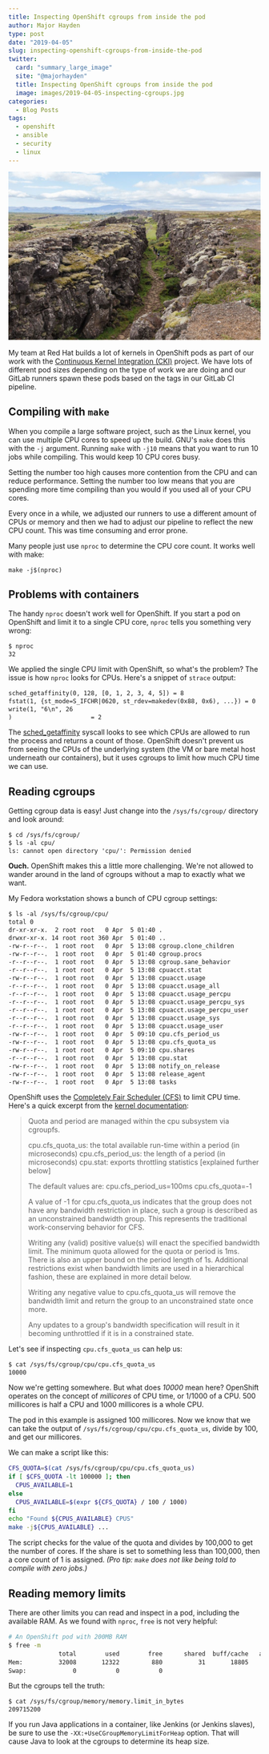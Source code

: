 ```yaml
---
title: Inspecting OpenShift cgroups from inside the pod
author: Major Hayden
type: post
date: "2019-04-05"
slug: inspecting-openshift-cgroups-from-inside-the-pod
twitter:
  card: "summary_large_image"
  site: "@majorhayden"
  title: Inspecting OpenShift cgroups from inside the pod
  image: images/2019-04-05-inspecting-cgroups.jpg
categories:
  - Blog Posts
tags:
  - openshift
  - ansible
  - security
  - linux
---
```


![walking_through_rock_valley]

My team at Red Hat builds a lot of kernels in OpenShift pods as part of our
work with the [Continuous Kernel Integration (CKI)] project. We have lots of
different pod sizes depending on the type of work we are doing and our GitLab
runners spawn these pods based on the tags in our GitLab CI pipeline.

## Compiling with `make`

When you compile a large software project, such as the Linux kernel, you can
use multiple CPU cores to speed up the build. GNU's `make` does this with the
`-j` argument. Running `make` with `-j10` means that you want to run 10 jobs
while compiling. This would keep 10 CPU cores busy.

Setting the number too high causes more contention from the CPU and can
reduce performance. Setting the number too low means that you are spending
more time compiling than you would if you used all of your CPU cores.

Every once in a while, we adjusted our runners to use a different amount of
CPUs or memory and then we had to adjust our pipeline to reflect the new CPU
count. This was time consuming and error prone.

Many people just use `nproc` to determine the CPU core count. It works well
with make:

```
make -j$(nproc)
```

## Problems with containers

The handy `nproc` doesn't work well for OpenShift. If you start a pod on
OpenShift and limit it to a single CPU core, `nproc` tells you something very
wrong:

```
$ nproc
32
```

We applied the single CPU limit with OpenShift, so what's the problem? The
issue is how `nproc` looks for CPUs. Here's a snippet of `strace` output:

```
sched_getaffinity(0, 128, [0, 1, 2, 3, 4, 5]) = 8
fstat(1, {st_mode=S_IFCHR|0620, st_rdev=makedev(0x88, 0x6), ...}) = 0
write(1, "6\n", 26
)                      = 2
```

The [sched_getaffinity] syscall looks to see which CPUs are allowed to run
the process and returns a count of those. OpenShift doesn't prevent us from
seeing the CPUs of the underlying system (the VM or bare metal host
underneath our containers), but it uses cgroups to limit how much CPU time we
can use.

## Reading cgroups

Getting cgroup data is easy! Just change into the `/sys/fs/cgroup/` directory
and look around:

```
$ cd /sys/fs/cgroup/
$ ls -al cpu/
ls: cannot open directory 'cpu/': Permission denied
```

**Ouch.** OpenShift makes this a little more challenging. We're not allowed to
wander around in the land of cgroups without a map to exactly what we want.

My Fedora workstation shows a bunch of CPU cgroup settings:

```
$ ls -al /sys/fs/cgroup/cpu/
total 0
dr-xr-xr-x.  2 root root   0 Apr  5 01:40 .
drwxr-xr-x. 14 root root 360 Apr  5 01:40 ..
-rw-r--r--.  1 root root   0 Apr  5 13:08 cgroup.clone_children
-rw-r--r--.  1 root root   0 Apr  5 01:40 cgroup.procs
-r--r--r--.  1 root root   0 Apr  5 13:08 cgroup.sane_behavior
-r--r--r--.  1 root root   0 Apr  5 13:08 cpuacct.stat
-rw-r--r--.  1 root root   0 Apr  5 13:08 cpuacct.usage
-r--r--r--.  1 root root   0 Apr  5 13:08 cpuacct.usage_all
-r--r--r--.  1 root root   0 Apr  5 13:08 cpuacct.usage_percpu
-r--r--r--.  1 root root   0 Apr  5 13:08 cpuacct.usage_percpu_sys
-r--r--r--.  1 root root   0 Apr  5 13:08 cpuacct.usage_percpu_user
-r--r--r--.  1 root root   0 Apr  5 13:08 cpuacct.usage_sys
-r--r--r--.  1 root root   0 Apr  5 13:08 cpuacct.usage_user
-rw-r--r--.  1 root root   0 Apr  5 09:10 cpu.cfs_period_us
-rw-r--r--.  1 root root   0 Apr  5 13:08 cpu.cfs_quota_us
-rw-r--r--.  1 root root   0 Apr  5 09:10 cpu.shares
-r--r--r--.  1 root root   0 Apr  5 13:08 cpu.stat
-rw-r--r--.  1 root root   0 Apr  5 13:08 notify_on_release
-rw-r--r--.  1 root root   0 Apr  5 13:08 release_agent
-rw-r--r--.  1 root root   0 Apr  5 13:08 tasks
```

OpenShift uses the [Completely Fair Scheduler (CFS)] to limit CPU time. Here's a quick excerpt from the [kernel documentation]:

> Quota and period are managed within the cpu subsystem via cgroupfs.
>
> cpu.cfs_quota_us: the total available run-time within a period (in microseconds)
> cpu.cfs_period_us: the length of a period (in microseconds)
> cpu.stat: exports throttling statistics [explained further below]
>
> The default values are:
> 	cpu.cfs_period_us=100ms
> 	cpu.cfs_quota=-1
>
> A value of -1 for cpu.cfs_quota_us indicates that the group does not have any
> bandwidth restriction in place, such a group is described as an unconstrained
> bandwidth group.  This represents the traditional work-conserving behavior for
> CFS.
>
> Writing any (valid) positive value(s) will enact the specified bandwidth limit.
> The minimum quota allowed for the quota or period is 1ms.  There is also an
> upper bound on the period length of 1s.  Additional restrictions exist when
> bandwidth limits are used in a hierarchical fashion, these are explained in
> more detail below.
>
> Writing any negative value to cpu.cfs_quota_us will remove the bandwidth limit
> and return the group to an unconstrained state once more.
>
> Any updates to a group's bandwidth specification will result in it becoming
> unthrottled if it is in a constrained state.

Let's see if inspecting `cpu.cfs_quota_us` can help us:

```
$ cat /sys/fs/cgroup/cpu/cpu.cfs_quota_us
10000
```

Now we're getting somewhere. But what does *10000* mean here? OpenShift
operates on the concept of *millicores* of CPU time, or 1/1000 of a CPU. 500
millicores is half a CPU and 1000 millicores is a whole CPU.

The pod in this example is assigned 100 millicores. Now we know that we can
take the output of `/sys/fs/cgroup/cpu/cpu.cfs_quota_us`, divide by 100, and
get our millicores.

We can make a script like this:

```bash
CFS_QUOTA=$(cat /sys/fs/cgroup/cpu/cpu.cfs_quota_us)
if [ $CFS_QUOTA -lt 100000 ]; then
  CPUS_AVAILABLE=1
else
  CPUS_AVAILABLE=$(expr ${CFS_QUOTA} / 100 / 1000)
fi
echo "Found ${CPUS_AVAILABLE} CPUS"
make -j${CPUS_AVAILABLE} ...
```

The script checks for the value of the quota and divides by 100,000 to get
the number of cores. If the share is set to something less than 100,000, then
a core count of 1 is assigned. *(Pro tip: `make` does not like being told to
compile with zero jobs.)*

## Reading memory limits

There are other limits you can read and inspect in a pod, including the
available RAM. As we found with `nproc`, `free` is not very helpful:

```bash
# An OpenShift pod with 200MB RAM
$ free -m
              total        used        free      shared  buff/cache   available
Mem:          32008       12322         880          31       18805       19246
Swap:             0           0           0
```

But the cgroups tell the truth:

```
$ cat /sys/fs/cgroup/memory/memory.limit_in_bytes
209715200
```

If you run Java applications in a container, like Jenkins (or Jenkins
slaves), be sure to use the `-XX:+UseCGroupMemoryLimitForHeap` option. That
will cause Java to look at the cgroups to determine its heap size.

[walking_through_rock_valley]: /images/2019-04-05-inspecting-cgroups.jpg
[Continuous Kernel Integration (CKI)]: https://cki-project.org/
[sched_getaffinity]: https://linux.die.net/man/2/sched_getaffinity
[Completely Fair Scheduler (CFS)]: https://en.wikipedia.org/wiki/Completely_Fair_Scheduler
[kernel documentation]: https://www.kernel.org/doc/Documentation/scheduler/sched-bwc.txt
